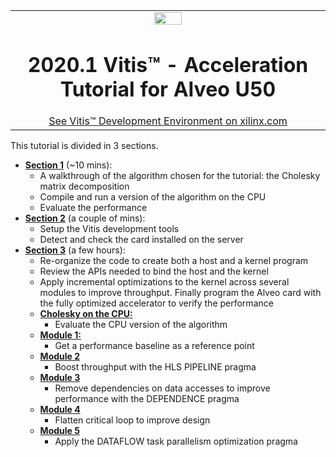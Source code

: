<table width="100%">
 <tr width="100%">
    <td align="center"><img src="https://www.xilinx.com/content/dam/xilinx/imgs/press/media-kits/corporate/xilinx-logo.png" width="30%"/><h1>2020.1 Vitis™ - Acceleration Tutorial for Alveo U50</h1>
    <a href="https://www.xilinx.com/products/design-tools/vitis.html">See Vitis™ Development Environment on xilinx.com</a>
    </td>
 </tr>
</table>

This tutorial is divided in 3 sections.
* [**Section 1**](./Section_1-Workflows) (~10 mins):
  + A walkthrough of the algorithm chosen for the tutorial: the Cholesky matrix decomposition 
  + Compile and run a version of the algorithm on the CPU
  + Evaluate the performance
* [**Section 2**](./Section_2-System_Setup) (a couple of mins):
  + Setup the Vitis development tools
  + Detect and check the card installed on the server 
* [**Section 3**](./Section_3-Algorithm_Acceleration) (a few hours):
  + Re-organize the code to create both a host and a kernel program
  + Review the APIs needed to bind the host and the kernel
  + Apply incremental optimizations to the kernel across several modules to improve throughput. Finally program the Alveo card with the fully optimized accelerator to verify the performance
  + [**Cholesky on the CPU:**](./docs/cpu_src)
    * Evaluate the CPU version of the algorithm
  + [**Module 1:**](./docs/module1_baseline)
    * Get a performance baseline as a reference point
  + [**Module 2**](./docs/module2_pipeline)
    * Boost throughput with the HLS PIPELINE pragma
  + [**Module 3**](.docs/module3_dependency_removal)
    * Remove dependencies on data accesses to improve performance with the DEPENDENCE pragma
  + [**Module 4**](.docs/module4_flatten_loop)
    * Flatten critical loop to improve design
  + [**Module 5**](./docs/module5_dataflow)
    * Apply the DATAFLOW task parallelism optimization pragma
